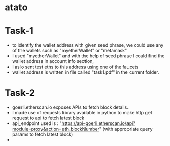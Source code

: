 # atato

# Task-1

- to identify the wallet address with given seed phrase, we could use any of the wallets such as "myetherWallet" or "metamask"
- I used "myetherWallet" and with the help of seed phrase I could find the wallet address in account info section,
- I aslo sent test eths to this address using one of the faucets
- wallet address is written in file called "task1.pdf" in the current folder.

# Task-2
- goerli.etherscan.io exposes APIs to fetch block details.
- I made use of requests library available in python to make http get request to api to fetch latest block
- api_endpoint used is : "https://api-goerli.etherscan.io/api?module=proxy&action=eth_blockNumber" (with appropriate query params to fetch latest block)
- 

